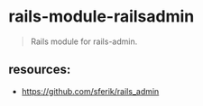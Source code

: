 # rails-module-railsadmin
> Rails module for rails-admin.

## resources:
+ https://github.com/sferik/rails_admin